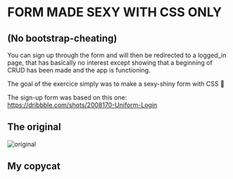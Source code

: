 # FORM MADE SEXY WITH CSS ONLY
## (No bootstrap-cheating)

You can sign up through the form and will then be redirected to a logged_in page, that has basically no interest except showing that a beginning of CRUD has been made and the app is functioning.

The goal of the exercice simply was to make a sexy-shiny form with CSS 💃

The sign-up form was based on this one: https://dribbble.com/shots/2008170-Uniform-Login

## The original

![original](https://ibb.co/j4Ustz)

## My copycat





